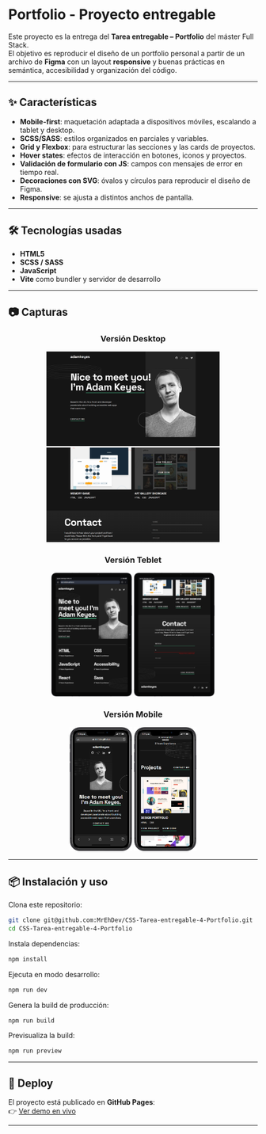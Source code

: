 # Portfolio - Proyecto entregable

Este proyecto es la entrega del **Tarea entregable – Portfolio** del máster Full Stack.  
El objetivo es reproducir el diseño de un portfolio personal a partir de un archivo de **Figma** con un layout **responsive** y buenas prácticas en semántica, accesibilidad y organización del código.

---

## ✨ Características

- **Mobile-first**: maquetación adaptada a dispositivos móviles, escalando a tablet y desktop.
- **SCSS/SASS**: estilos organizados en parciales y variables.
- **Grid y Flexbox**: para estructurar las secciones y las cards de proyectos.
- **Hover states**: efectos de interacción en botones, iconos y proyectos.
- **Validación de formulario con JS**: campos con mensajes de error en tiempo real.
- **Decoraciones con SVG**: óvalos y círculos para reproducir el diseño de Figma.
- **Responsive**: se ajusta a distintos anchos de pantalla.

---

## 🛠️ Tecnologías usadas

- **HTML5**  
- **SCSS / SASS**  
- **JavaScript**  
- **Vite** como bundler y servidor de desarrollo  

---

## 📷 Capturas
   <div style="text-align:center;">

### Versión Desktop
<img src="./screenshots/desktop1.png" style="width:350px;"/>
<img src="./screenshots/desktop2.png" style="width:350px;"/>

### Versión Teblet
<img src="./screenshots/tablet1.png" style="height:250px;"/>
<img src="./screenshots/tablet2.png" style="height:250px;"/>

### Versión Mobile
<img src="./screenshots/mobile1.png" style="height:250px;"/>
<img src="./screenshots/mobile2.png" style="height:250px;"/>
    </div>


---


## 📦 Instalación y uso

Clona este repositorio:

```bash
git clone git@github.com:MrEhDev/CSS-Tarea-entregable-4-Portfolio.git
cd CSS-Tarea-entregable-4-Portfolio
```

Instala dependencias:

```bash
npm install
```

Ejecuta en modo desarrollo:

```bash
npm run dev
```

Genera la build de producción:

```bash
npm run build
```

Previsualiza la build:

```bash
npm run preview
```

---

## 🚀 Deploy

El proyecto está publicado en **GitHub Pages**:  
👉 [Ver demo en vivo](https://MrEhDev.github.io/CSS-Tarea-entregable-4-Portfolio/)

---
